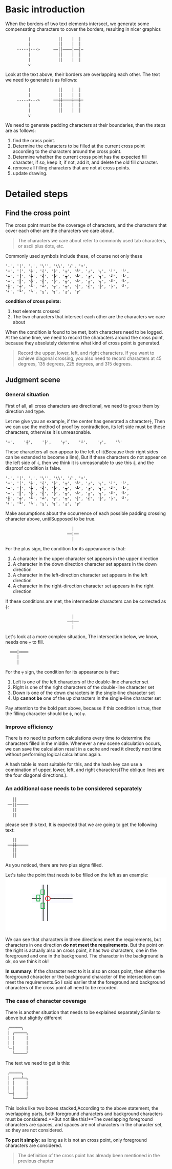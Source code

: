 # Basic introduction

When the borders of two text elements intersect, we generate some 
compensating characters to cover the borders, resulting in nicer graphics

```
          |            ││    │  │
          |            ││    │  │
     -----|--->      ──││────│──│─
          |            ││    │  │
          |            ││    │  │
          v
```
Look at the text above, their borders are overlapping each other.
The text we need to generate is as follows:

```
          |            ││    │  │
          |            ││    │  │
     -----+--->      ──┼┼────┼──┼─
          |            ││    │  │
          |            ││    │  │
          v

```

We need to generate padding characters at their boundaries, 
then the steps are as follows:

1. find the cross point.
2. Determine the characters to be filled at the current cross 
   point according to the characters around the cross point.
3. Determine whether the current cross point has the 
   expected fill character, if so, keep it, if not, add it, 
   and delete the old fill character.
4. remove all filling characters that are not at cross points.
5. update drawing.

# Detailed steps
## Find the cross point

The cross point must be the coverage of characters, 
and the characters that cover each other are the characters we care about.
>The characters we care about refer to commonly used tab characters, 
or ascii plus dots, etc.

Commonly used symbols include these, of course not only these
```
'-', '|', '.', '\'', '\\', '/', '+', 
'─', '│', '┼', '┤', '├', '┬', '┴', '╭', '╮', '╯', '╰',
'━', '┃', '╋', '┫', '┣', '┳', '┻', '┏', '┓', '┛', '┗', 
'═', '║', '╬', '╣', '╠', '╦', '╩', '╔', '╗', '╝', '╚',
'╫', '╪', '╨', '╧', '╥', '╤', '╢', '╡', '╟', '╞', '╜', 
'╛', '╙', '╘', '╖', '╕', '╓', '╒'
```

**condition of cross points:**
1. text elements crossed
2. The two characters that intersect each other 
   are the characters we care about

When the condition is found to be met, both characters need to be logged.
At the same time, we need to record the characters around the cross point, 
because they absolutely determine what kind of cross point is generated.
>Record the upper, lower, left, and right characters. If you want to achieve 
diagonal crossing, you also need to record characters at 45 degrees, 
135 degrees, 225 degrees, and 315 degrees.

## Judgment scene

### General situation

First of all, all cross characters are directional, we need to group 
them by direction and type.

Let me give you an example, if the center has generated a character`┼`,
Then we can use the method of proof by contradiction, its left side 
must be these characters, otherwise it is unreasonable.

```
'─',    '┼',    '├',    '┬',    '┴',    '╭',    '╰'
```
These characters all can appear to the left of it(Because their right sides 
can be extended to become a line), But if these characters do not appear on 
the left side of `┼`, then we think it is unreasonable to use this `┼`, and 
the disproof condition is false.
> 

```
'-', '|', '.', '\'', '\\', '/', '+', 
'─', '│', '┼', '┤', '├', '┬', '┴', '╭', '╮', '╯', '╰',
'━', '┃', '╋', '┫', '┣', '┳', '┻', '┏', '┓', '┛', '┗', 
'═', '║', '╬', '╣', '╠', '╦', '╩', '╔', '╗', '╝', '╚',
'╫', '╪', '╨', '╧', '╥', '╤', '╢', '╡', '╟', '╞', '╜', 
'╛', '╙', '╘', '╖', '╕', '╓', '╒'
```
Make assumptions about the occurrence of each possible padding crossing 
character above, untilSupposed to be true.

```
                             │
                           ──│──
                             │

```

For the plus sign, the condition for its appearance is that:
1. A character in the upper character set appears in the upper direction
2. A character in the down direction character set appears in the down direction
3. A character in the left-direction character set appears in the left direction
4. A character in the right-direction character set appears in the right direction

If these conditions are met, the intermediate characters can be corrected as `┼`:

```
                             │
                           ──┼──
                             │

```

Let's look at a more complex situation, The intersection below, we know, needs 
one `╤` to fill.
```
  ═══│════
     │
     │
```
For the `╤` sign, the condition for its appearance is that:
1. Left is one of the left characters of the double-line character set
2. Right is one of the right characters of the double-line character set
3. Down is one of the down characters in the single-line character set
4. Up **cannot be** one of the up characters in the single-line character set

Pay attention to the bold part above, because if this condition is true, 
then the filling character should be `╪`, not `╤`.

### Improve efficiency

There is no need to perform calculations every time to determine the characters 
filled in the middle. Whenever a new scene calculation occurs, we can save the 
calculation result in a cache and read it directly next time without performing 
logical calculations again.

A hash table is most suitable for this, and the hash key can use a combination 
of upper, lower, left, and right characters(The oblique lines are the four diagonal 
directions.).

### An additional case needs to be considered separately

```
   ││
 ──││─────
   ││
   ││

```

please see this text, It is expected that we are going to get the following text:

```
   ││
 ──┼┼─────
   ││
   ││

```
As you noticed, there are two plus signs filled.

Let's take the point that needs to be filled on the left as an example:
![cross_condition](cross_condition.png)

We can see that characters in three directions meet the requirements, 
but characters in one direction **do not meet the requirements**.
But the point on the right is actually also an cross point, it has two 
characters, one in the foreground and one in the background. The character 
in the background is ok, so we think it ok!

**In summary:** If the character next to it is also an cross point, then 
either the foreground character or the background character of the 
intersection can meet the requirements.So I said earlier that the foreground 
and background characters of the cross point all need to be recorded.


### The case of character coverage

There is another situation that needs to be explained separately,Similar to 
above but slightly different

```
 ╭─────╮
 │ ╭─────╮
 │ │     │
 │ │     │
 ╰─│     │
   ╰─────╯

```
The text we need to get is this:

```
 ╭─────╮
 │ ╭───┴─╮
 │ │     │
 │ │     │
 ╰─┤     │
   ╰─────╯

```
This looks like two boxes stacked,According to the above statement, 
the overlapping parts, both foreground characters and background characters 
must be considered.**But not like this!**The overlapping foreground characters 
are spaces, and spaces are not characters in the character set, so they are 
not considered.

**To put it simply:** as long as it is not an cross point, only foreground 
characters are considered.

>The definition of the cross point has already been mentioned in the 
previous chapter




